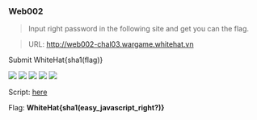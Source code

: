 ### Web002 ###

> Input right password in the following site and get you can the flag.

> URL: http://web002-chal03.wargame.whitehat.vn

Submit WhiteHat{sha1(flag)}

![](http://i.imgur.com/1bhHgg4.png)
![](http://i.imgur.com/WxadZKG.png)
![](http://i.imgur.com/9uD2FQO.png)
![](http://i.imgur.com/WxadZKG.png)
![](http://i.imgur.com/Y55WECt.png)

Script: [here](./Web002-js-fuck.js)

Flag: **WhiteHat{sha1(easy_javascript_right?)}**